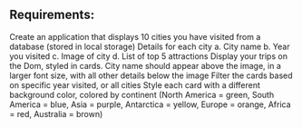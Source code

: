 ## Requirements:
Create an application that displays 10 cities you have visited from a database (stored in local storage)
Details for each city
a.    City name
b.    Year you visited
c.    Image of city
d.    List of top 5 attractions
Display your trips on the Dom, styled in cards. City name should appear above the image, in a larger font size, with all other details below the image
Filter the cards based on specific year visited, or all cities
Style each card with a different background color, colored by continent (North America = green, South America = blue, Asia = purple, Antarctica = yellow, Europe = orange, Africa = red, Australia = brown)
